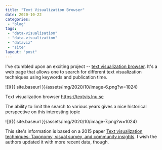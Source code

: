 ```yaml
---
title: "Text Visualization Browser"
date: 2020-10-22
categories: 
 - "blog"
tags: 
 - "data-visualisation"
 - "data-visualization"
 - "dataviz"
 - "site"
layout: "post"
---
```


I've stumbled upon an exciting project -- [text visualization browser](https://textvis.lnu.se/). It's a web page that allows one to search for different text visualization techniques using keywords and publication time.

![]({{ site.baseurl }}/assets/img/2020/10/image-6.png?w=1024)

Text visualization browser https://textvis.lnu.se

The ability to limit the search to various years gives a nice historical perspective on this interesting topic

![]({{ site.baseurl }}/assets/img/2020/10/image-7.png?w=1024)

This site's information is based on a 2015 paper [Text visualization techniques: Taxonomy, visual survey, and community insights](https://ieeexplore.ieee.org/document/7156366). I wish the authors updated it with more recent data, though.